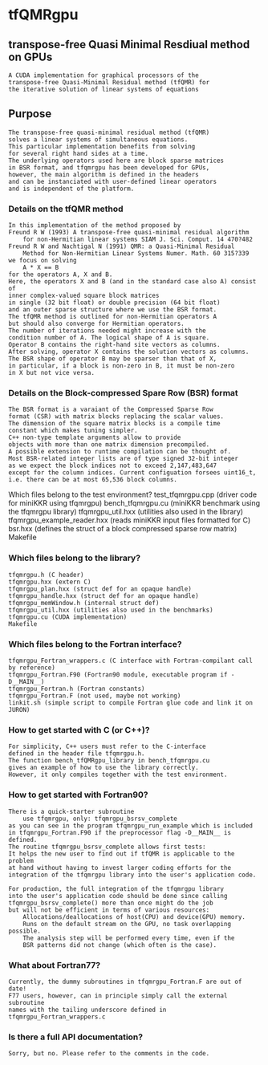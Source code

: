 tfQMRgpu 
========

transpose-free Quasi Minimal Resdiual method on GPUs
----------------------------------------------------
    A CUDA implementation for graphical processors of the 
    transpose-free Quasi-Minimal Residual method (tfQMR) for
    the iterative solution of linear systems of equations

Purpose
-------
    The transpose-free quasi-minimal residual method (tfQMR)
    solves a linear systems of simultaneous equations.
    This particular implementation benefits from solving
    for several right hand sides at a time.
    The underlying operators used here are block sparse matrices 
    in BSR format, and tfqmrgpu has been developed for GPUs,
    however, the main algorithm is defined in the headers
    and can be instanciated with user-defined linear operators
    and is independent of the platform.

### Details on the tfQMR method
    In this implementation of the method proposed by
    Freund R W (1993) A transpose-free quasi-minimal residual algorithm 
        for non-Hermitian linear systems SIAM J. Sci. Comput. 14 470?482
    Freund R W and Nachtigal N (1991) QMR: a Quasi-Minimal Residual 
        Method for Non-Hermitian Linear Systems Numer. Math. 60 315?339
    we focus on solving
        A * X == B
    for the operators A, X and B.
    Here, the operators X and B (and in the standard case also A) consist of 
    inner complex-valued square block matrices 
    in single (32 bit float) or double precision (64 bit float)
    and an outer sparse structure where we use the BSR format.
    The tfQMR method is outlined for non-Hermitian operators A
    but should also converge for Hermitian operators.
    The number of iterations needed might increase with the
    condition number of A. The logical shape of A is square.
    Operator B contains the right-hand site vectors as columns.
    After solving, operator X contains the solution vectors as columns.
    The BSR shape of operator B may be sparser than that of X,
    in particular, if a block is non-zero in B, it must be non-zero 
    in X but not vice versa.

### Details on the Block-compressed Spare Row (BSR) format
    The BSR format is a varaiant of the Compressed Sparse Row 
    format (CSR) with matrix blocks replacing the scalar values.
    The dimension of the square matrix blocks is a compile time 
    constant which makes tuning simpler.
    C++ non-type template arguments allow to provide
    objects with more than one matrix dimension precompiled.
    A possible extension to runtime compilation can be thought of.
    Most BSR-related integer lists are of type signed 32-bit integer
    as we expect the block indices not to exceed 2,147,483,647
    except for the column indices. Current configuation forsees uint16_t,
    i.e. there can be at most 65,536 block columns.

Which files belong to the test environment?
    test_tfqmrgpu.cpp (driver code for miniKKR using tfqmrgpu)
    bench_tfqmrgpu.cu (miniKKR benchmark using the tfqmrgpu library)
    tfqmrgpu_util.hxx (utilities also used in the library)
    tfqmrgpu_example_reader.hxx (reads miniKKR input files formatted for C)
    bsr.hxx (defines the struct of a block compressed sparse row matrix)
    Makefile
    
### Which files belong to the library?
    tfqmrgpu.h (C header)
    tfqmrgpu.hxx (extern C)
    tfqmrgpu_plan.hxx (struct def for an opaque handle)
    tfqmrgpu_handle.hxx (struct def for an opaque handle)
    tfqmrgpu_memWindow.h (internal struct def)
    tfqmrgpu_util.hxx (utilities also used in the benchmarks)
    tfqmrgpu.cu (CUDA implementation)
    Makefile

### Which files belong to the Fortran interface?
    tfqmrgpu_Fortran_wrappers.c (C interface with Fortran-compilant call by reference)
    tfqmrgpu_Fortran.F90 (Fortran90 module, executable program if -D__MAIN__)
    tfqmrgpu_Fortran.h (Fortran constants)
    tfqmrgpu_Fortran.F (not used, maybe not working)
    linkit.sh (simple script to compile Fortran glue code and link it on JURON)

### How to get started with C (or C++)?
    For simplicity, C++ users must refer to the C-interface 
    defined in the header file tfqmrgpu.h.
    The function bench_tfQMRgpu_library in bench_tfqmrgpu.cu
    gives an example of how to use the library correctly.
    However, it only compiles together with the test environment.

### How to get started with Fortran90?
    There is a quick-starter subroutine
        use tfqmrgpu, only: tfqmrgpu_bsrsv_complete
    as you can see in the program tfqmrgpu_run_example which is included
    in tfqmrgpu_Fortran.F90 if the preprocessor flag -D__MAIN__ is defined.
    The routine tfqmrgpu_bsrsv_complete allows first tests:
    It helps the new user to find out if tfQMR is applicable to the problem
    at hand without having to invest larger coding efforts for the 
    integration of the tfqmrgpu library into the user's application code.

    For production, the full integration of the tfqmrgpu library 
    into the user's application code should be done since calling 
    tfqmrgpu_bsrsv_complete() more than once might do the job
    but will not be efficient in terms of various resources:
        Allocations/deallocations of host(CPU) and device(GPU) memory.
        Runs on the default stream on the GPU, no task overlapping possible.
        The analysis step will be performed every time, even if the
        BSR patterns did not change (which often is the case).

### What about Fortran77?
    Currently, the dummy subroutines in tfqmrgpu_Fortran.F are out of date!
    F77 users, however, can in principle simply call the external subroutine 
    names with the tailing underscore defined in tfqmrgpu_Fortran_wrappers.c

### Is there a full API documentation?
    Sorry, but no. Please refer to the comments in the code.
